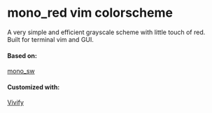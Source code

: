 # mono_red vim colorscheme

A very simple and efficient grayscale scheme with little touch of red.  
Built for terminal vim and GUI.

#### Based on:

[mono_sw](https://github.com/smallwat3r/vim-mono-sw)

#### Customized with:

[Vivify](https://bytefluent.com/vivify/)
